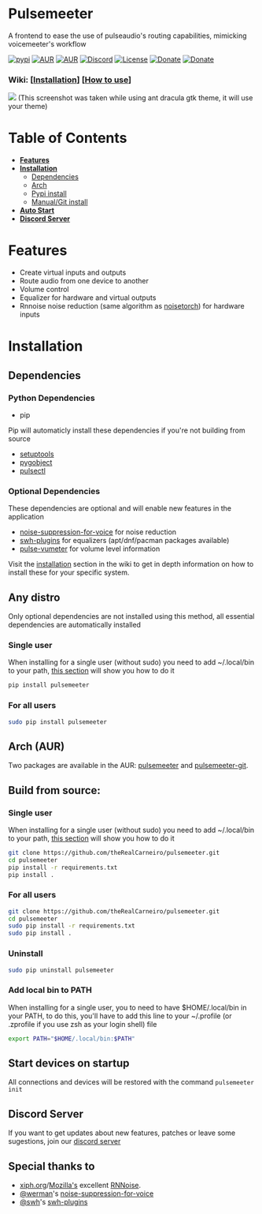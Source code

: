 # Pulsemeeter
A frontend to ease the use of pulseaudio's routing capabilities, mimicking voicemeeter's workflow

[![pypi](https://img.shields.io/badge/pypi-v1.2.13-blue)](https://pypi.org/project/pulsemeeter/)
[![AUR](https://img.shields.io/badge/AUR-V1.2.12-cyan)](https://aur.archlinux.org/packages/pulsemeeter/)
[![AUR](https://img.shields.io/badge/AUR-pulsemeeter--git-red)](https://aur.archlinux.org/packages/pulsemeeter-git/)
[![Discord](https://img.shields.io/badge/chat-Discord-lightgrey)](https://discord.gg/ekWt9NuEWv)
[![License](https://img.shields.io/badge/license-MIT-blue.svg)](./LICENSE)
[![Donate](https://img.shields.io/badge/donate-PayPal-green.svg)](https://www.paypal.com/donate/?hosted_button_id=6DSVJ3V3RCVT8)
[![Donate](https://img.shields.io/badge/donate-Patreon-yellow.svg)](https://www.patreon.com/theRealCarneiro)

### Wiki: \[[Installation](https://github.com/theRealCarneiro/pulsemeeter/wiki/Installation)\] \[[How to use](https://github.com/theRealCarneiro/pulsemeeter/wiki/Installation)\]

![](https://i.imgur.com/L4KZEqV.png)
(This screenshot was taken while using ant dracula gtk theme, it will use your theme)

# Table of Contents
- **[Features](#features)**
- **[Installation](#installation)**
    - [Dependencies](#dependencies)
    - [Arch](#arch-aur)
    - [Pypi install](#any-distro)
    - [Manual/Git install](#build-from-source)
- **[Auto Start](#start-devices-on-startup)**
- **[Discord Server](#discord-server)**

# Features
 - Create virtual inputs and outputs
 - Route audio from one device to another
 - Volume control
 - Equalizer for hardware and virtual outputs
 - Rnnoise noise reduction (same algorithm as [noisetorch](https://github.com/lawl/NoiseTorch)) for hardware inputs

# Installation


## Dependencies

### Python Dependencies

 - pip

Pip will automaticly install these dependencies if you're not building from source
 - [setuptools](https://pypi.org/project/setuptools)
 - [pygobject](https://pypi.org/project/PyGObject)
 - [pulsectl](https://pypi.org/project/pulsectl)
 
 ### Optional Dependencies
 These dependencies are optional and will enable new features in the application
 - [noise-suppression-for-voice](https://github.com/werman/noise-suppression-for-voice) for noise reduction
 - [swh-plugins](https://github.com/swh/ladspa) for equalizers (apt/dnf/pacman packages available)
 - [pulse-vumeter](https://github.com/theRealCarneiro/pulse-vumeter) for volume level information

Visit the [installation](https://github.com/theRealCarneiro/pulsemeeter/wiki/Installation) section in the wiki to get in depth information on how to install these for your specific system.

## Any distro

Only optional dependencies are not installed using this method, all essential dependencies are automatically installed 

### Single user
When installing for a single user (without sudo) you need to add ~/.local/bin to your path, [this section](#add-local-bin-to-path) will show you how to do it
```sh
pip install pulsemeeter
```
### For all users
```sh
sudo pip install pulsemeeter
```

## Arch (AUR)
Two packages are available in the AUR: [pulsemeeter](https://aur.archlinux.org/packages/pulsemeeter) and [pulsemeeter-git](https://aur.archlinux.org/packages/pulsemeeter-git/).

## Build from source:

### Single user
When installing for a single user (without sudo) you need to add ~/.local/bin to your path, [this section](#add-local-bin-to-path) will show you how to do it
```sh
git clone https://github.com/theRealCarneiro/pulsemeeter.git
cd pulsemeeter
pip install -r requirements.txt
pip install .
```

### For all users
```sh
git clone https://github.com/theRealCarneiro/pulsemeeter.git
cd pulsemeeter
sudo pip install -r requirements.txt
sudo pip install .
```

### Uninstall

```sh
sudo pip uninstall pulsemeeter
```

### Add local bin to PATH

When installing for a single user, you to need to have $HOME/.local/bin in your PATH, to do this, you'll have to add this line to your ~/.profile (or .zprofile if you use zsh as your login shell) file
```sh
export PATH="$HOME/.local/bin:$PATH"
```

## Start devices on startup
All connections and devices will be restored with the command `pulsemeeter init`

## Discord Server
If you want to get updates about new features, patches or leave some sugestions, join our [discord server](https://discord.gg/ekWt9NuEWv)

## Special thanks to

* [xiph.org](https://xiph.org)/[Mozilla's](https://mozilla.org) excellent [RNNoise](https://jmvalin.ca/demo/rnnoise/).
* [@werman](https://github.com/werman/)'s [noise-suppression-for-voice](https://github.com/werman/noise-suppression-for-voice/)
* [@swh](https://github.com/swh)'s [swh-plugins](https://github.com/swh/ladspa)
